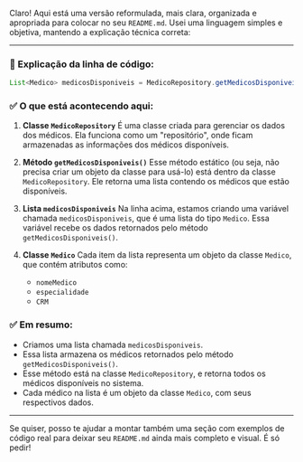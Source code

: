 Claro! Aqui está uma versão reformulada, mais clara, organizada e apropriada para colocar no seu `README.md`. Usei uma linguagem simples e objetiva, mantendo a explicação técnica correta:

---

### 📌 Explicação da linha de código:

```java
List<Medico> medicosDisponiveis = MedicoRepository.getMedicosDisponiveis();
```

### ✅ O que está acontecendo aqui:

1. **Classe `MedicoRepository`**
   É uma classe criada para gerenciar os dados dos médicos. Ela funciona como um "repositório", onde ficam armazenadas as informações dos médicos disponíveis.

2. **Método `getMedicosDisponiveis()`**
   Esse método estático (ou seja, não precisa criar um objeto da classe para usá-lo) está dentro da classe `MedicoRepository`.
   Ele retorna uma lista contendo os médicos que estão disponíveis.

3. **Lista `medicosDisponiveis`**
   Na linha acima, estamos criando uma variável chamada `medicosDisponiveis`, que é uma lista do tipo `Medico`.
   Essa variável recebe os dados retornados pelo método `getMedicosDisponiveis()`.

4. **Classe `Medico`**
   Cada item da lista representa um objeto da classe `Medico`, que contém atributos como:

    * `nomeMedico`
    * `especialidade`
    * `CRM`

### ✅ Em resumo:

* Criamos uma lista chamada `medicosDisponiveis`.
* Essa lista armazena os médicos retornados pelo método `getMedicosDisponiveis()`.
* Esse método está na classe `MedicoRepository`, e retorna todos os médicos disponíveis no sistema.
* Cada médico na lista é um objeto da classe `Medico`, com seus respectivos dados.

---

Se quiser, posso te ajudar a montar também uma seção com exemplos de código real para deixar seu `README.md` ainda mais completo e visual. É só pedir!
